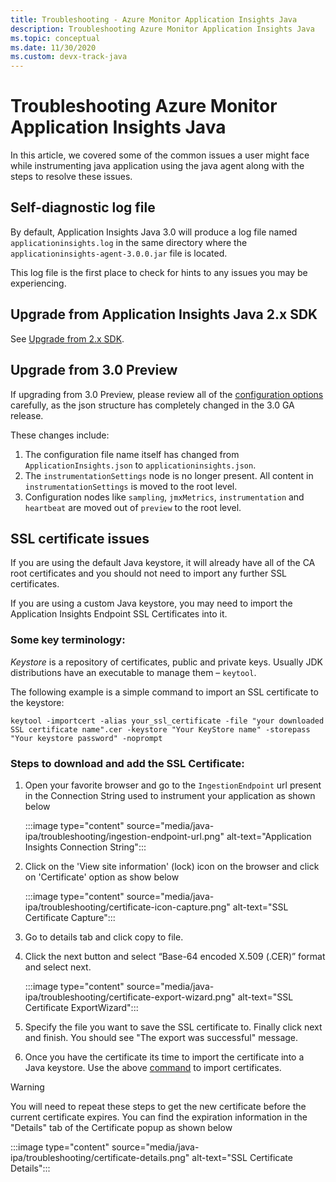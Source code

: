 ```yaml
---
title: Troubleshooting - Azure Monitor Application Insights Java
description: Troubleshooting Azure Monitor Application Insights Java
ms.topic: conceptual
ms.date: 11/30/2020
ms.custom: devx-track-java
---
```

# Troubleshooting Azure Monitor Application Insights Java

In this article, we covered some of the common issues a user might face while instrumenting java application using the java agent along with the steps to resolve these issues.

## Self-diagnostic log file

By default, Application Insights Java 3.0 will produce a log file named `applicationinsights.log` in the same directory where the `applicationinsights-agent-3.0.0.jar` file is located.

This log file is the first place to check for hints to any issues you may be experiencing.

## Upgrade from Application Insights Java 2.x SDK

See [Upgrade from 2.x SDK](./java-standalone-upgrade-from-2x.md).

## Upgrade from 3.0 Preview

If upgrading from 3.0 Preview, please review all of the [configuration options](./java-standalone-config.md) carefully, as the json structure has completely changed in the 3.0 GA release.

These changes include:

1.  The configuration file name itself has changed from `ApplicationInsights.json` to `applicationinsights.json`.
2.  The `instrumentationSettings` node is no longer present. All content in `instrumentationSettings` is moved to the root level. 
3.  Configuration nodes like `sampling`, `jmxMetrics`, `instrumentation` and `heartbeat` are moved out of `preview` to the root level.

## SSL certificate issues

If you are using the default Java keystore, it will already have all of the CA root certificates and you should not need to import any further SSL certificates.

If you are using a custom Java keystore, you may need to import the Application Insights Endpoint SSL Certificates into it.

### Some key terminology:
*Keystore* is a repository of certificates, public and private keys. Usually JDK distributions have an executable to manage them – `keytool`.

The following example is a simple command to import an SSL certificate to the keystore:

`keytool -importcert -alias your_ssl_certificate -file "your downloaded SSL certificate name".cer -keystore "Your KeyStore name" -storepass "Your keystore password" -noprompt`

### Steps to download and add the SSL Certificate:

1.	Open your favorite browser and go to the `IngestionEndpoint` url present in the Connection String used to instrument your application as shown below

    :::image type="content" source="media/java-ipa/troubleshooting/ingestion-endpoint-url.png" alt-text="Application Insights Connection String":::

2.	Click on the 'View site information' (lock) icon on the browser and click on 'Certificate' option as show below

    :::image type="content" source="media/java-ipa/troubleshooting/certificate-icon-capture.png" alt-text="SSL Certificate Capture":::

3.	Go to details tab and click copy to file.
4.	Click the next button and select “Base-64 encoded X.509 (.CER)” format and select next.

    :::image type="content" source="media/java-ipa/troubleshooting/certificate-export-wizard.png" alt-text="SSL Certificate ExportWizard":::

5.	Specify the file you want to save the SSL certificate to. Finally click next and finish. You should see "The export was successful" message.
6.	Once you have the certificate its time to import the certificate into a Java keystore. Use the above [command](#some-key-terminology) to import certificates.

> [!WARNING]
> You will need to repeat these steps to get the new certificate before the current certificate expires. You can find the expiration information in the "Details" tab of the Certificate popup as shown below

:::image type="content" source="media/java-ipa/troubleshooting/certificate-details.png" alt-text="SSL Certificate Details":::
